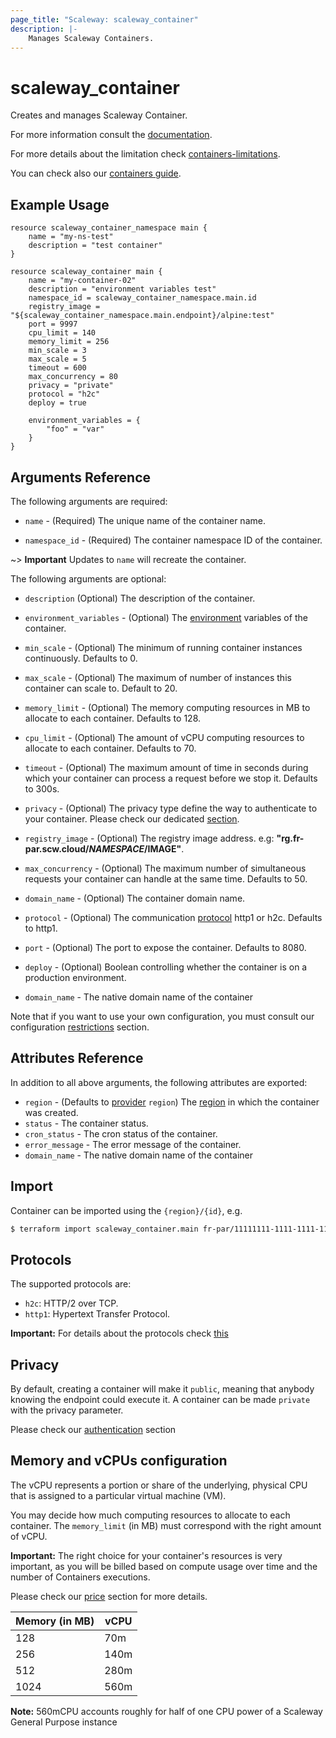 ```yaml
---
page_title: "Scaleway: scaleway_container"
description: |-
    Manages Scaleway Containers.
---
```


# scaleway_container

Creates and manages Scaleway Container.

For more information consult the [documentation](https://www.scaleway.com/en/docs/faq/serverless-containers/).

For more details about the limitation check [containers-limitations](https://www.scaleway.com/en/docs/compute/containers/reference-content/containers-limitations/).

You can check also our [containers guide](https://www.scaleway.com/en/docs/compute/containers/concepts/).

## Example Usage

```hcl
resource scaleway_container_namespace main {
    name = "my-ns-test"
    description = "test container"
}

resource scaleway_container main {
    name = "my-container-02"
    description = "environment variables test"
    namespace_id = scaleway_container_namespace.main.id
    registry_image = "${scaleway_container_namespace.main.endpoint}/alpine:test"
    port = 9997
    cpu_limit = 140
    memory_limit = 256
    min_scale = 3
    max_scale = 5
    timeout = 600
    max_concurrency = 80
    privacy = "private"
    protocol = "h2c"
    deploy = true

    environment_variables = {
        "foo" = "var"
    }
}
```

## Arguments Reference

The following arguments are required:

- `name` - (Required) The unique name of the container name.

- `namespace_id` - (Required) The container namespace ID of the container.

~> **Important** Updates to `name` will recreate the container.

The following arguments are optional:

- `description` (Optional) The description of the container.

- `environment_variables` - (Optional) The [environment](https://www.scaleway.com/en/docs/compute/containers/concepts/#environment-variables) variables of the container.

- `min_scale` - (Optional) The minimum of running container instances continuously. Defaults to 0.

- `max_scale` - (Optional) The maximum of number of instances this container can scale to. Default to 20.

- `memory_limit` - (Optional) The memory computing resources in MB to allocate to each container. Defaults to 128.

- `cpu_limit` - (Optional) The amount of vCPU computing resources to allocate to each container. Defaults to 70.

- `timeout` - (Optional) The maximum amount of time in seconds during which your container can process a request before we stop it. Defaults to 300s.

- `privacy` - (Optional) The privacy type define the way to authenticate to your container. Please check our dedicated [section](https://developers.scaleway.com/en/products/containers/api/#protocol-9dd4c8).

- `registry_image` - (Optional) The registry image address. e.g: **"rg.fr-par.scw.cloud/$NAMESPACE/$IMAGE"**.

- `max_concurrency` - (Optional) The maximum number of simultaneous requests your container can handle at the same time. Defaults to 50.

- `domain_name` - (Optional) The container domain name.

- `protocol` - (Optional) The communication [protocol](https://developers.scaleway.com/en/products/containers/api/#protocol-9dd4c8) http1 or h2c. Defaults to http1.

- `port` - (Optional) The port to expose the container. Defaults to 8080.

- `deploy` - (Optional) Boolean controlling whether the container is on a production environment.

- `domain_name` - The native domain name of the container

Note that if you want to use your own configuration, you must consult our configuration [restrictions](https://www.scaleway.com/en/docs/compute/containers/reference-content/containers-limitations/#configuration-restrictions) section.

## Attributes Reference

In addition to all above arguments, the following attributes are exported:

- `region` - (Defaults to [provider](../index.md#region) `region`) The [region](../guides/regions_and_zones.md#regions) in which the container was created.
- `status` - The container status.
- `cron_status` - The cron status of the container.
- `error_message` - The error message of the container.
- `domain_name` - The native domain name of the container

## Import

Container can be imported using the `{region}/{id}`, e.g.

```bash
$ terraform import scaleway_container.main fr-par/11111111-1111-1111-1111-111111111111
```

## Protocols

The supported protocols are:

* `h2c`: HTTP/2 over TCP.
* `http1`: Hypertext Transfer Protocol.

**Important:** For details about the protocols check [this](https://httpd.apache.org/docs/2.4/howto/http2.html)

## Privacy

By default, creating a container will make it `public`, meaning that anybody knowing the endpoint could execute it.
A container can be made `private` with the privacy parameter.

Please check our [authentication](https://developers.scaleway.com/en/products/containers/api/#protocol-9dd4c8) section

## Memory and vCPUs configuration

The vCPU represents a portion or share of the underlying, physical CPU that is assigned to a particular virtual machine (VM).

You may decide how much computing resources to allocate to each container.
The `memory_limit` (in MB) must correspond with the right amount of vCPU.

**Important:** The right choice for your container's resources is very important, as you will be billed based on compute usage over time and the number of Containers executions.

Please check our [price](https://www.scaleway.com/en/docs/faq/serverless-containers/#prices) section for more details.

| Memory (in MB) | vCPU |
|----------------|------|
| 128            | 70m  |
| 256            | 140m |
| 512            | 280m |
| 1024           | 560m |

**Note:** 560mCPU accounts roughly for half of one CPU power of a Scaleway General Purpose instance
